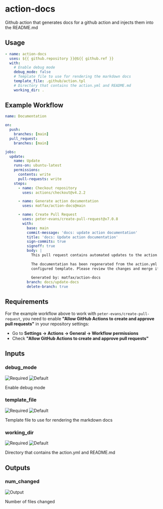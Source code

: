 # action-docs
Github action that generates docs for a github action and injects them into the README.md

<!--- BEGIN_ACTION_DOCS --->
## Usage

```yaml
- name: action-docs
  uses: ${{ github.repository }}@${{ github.ref }}
  with:
    # Enable debug mode
    debug_mode: false
    # Template file to use for rendering the markdown docs
    template_file: .github/action.tpl
    # Directory that contains the action.yml and README.md
    working_dir: .
```

## Example Workflow

```yaml
name: Documentation

on:
  push:
    branches: [main]
  pull_request:
    branches: [main]

jobs:
  update:
    name: Update
    runs-on: ubuntu-latest
    permissions:
      contents: write
      pull-requests: write
    steps:
      - name: Checkout repository
        uses: actions/checkout@v4.2.2

      - name: Generate action documentation
        uses: matfax/action-docs@main

      - name: Create Pull Request
        uses: peter-evans/create-pull-request@v7.0.8
        with:
          base: main
          commit-message: 'docs: update action documentation'
          title: 'docs: Update action documentation'
          sign-commits: true
          signoff: true
          body: |
            This pull request contains automated updates to the action README.
            
            The documentation has been regenerated from the action.yml file using the
            configured template. Please review the changes and merge if they look correct.
            
            Generated by: matfax/action-docs
          branch: docs/update-docs
          delete-branch: true

```

## Requirements

For the example workflow above to work with `peter-evans/create-pull-request`, you need to enable **"Allow GitHub Actions to create and approve pull requests"** in your repository settings:

- Go to **Settings → Actions → General → Workflow permissions**
- Check **"Allow GitHub Actions to create and approve pull requests"**

## Inputs

### debug_mode

![Required](https://img.shields.io/badge/Required-no-inactive?style=flat-square)
![Default](https://img.shields.io/badge/Default-false-blue?style=flat-square)

Enable debug mode

### template_file

![Required](https://img.shields.io/badge/Required-no-inactive?style=flat-square)
![Default](https://img.shields.io/badge/Default-.github/action.tpl-blue?style=flat-square)

Template file to use for rendering the markdown docs

### working_dir

![Required](https://img.shields.io/badge/Required-no-inactive?style=flat-square)
![Default](https://img.shields.io/badge/Default-.-blue?style=flat-square)

Directory that contains the action.yml and README.md

## Outputs

### num_changed

![Output](https://img.shields.io/badge/Output-num__changed-green?style=flat-square)

Number of files changed
<!--- END_ACTION_DOCS --->